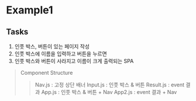 Example1
=====================

Tasks
------------------

1. 인풋 박스, 버튼이 있는 페이지 작성
2. 인풋 박스에 이름을 입력하고 버튼을 누르면
3. 인풋 박스와 버튼이 사라지고 이름이 크게 출력되는 SPA 


> Component Structure
>
>> Nav.js : 고정 상단 배너
>> Input.js : 인풋 박스 & 버튼
>> Result.js : event 결과
>> App.js : 인풋 박스 & 버튼 + Nav
>> App2.js : event 결과 + Nav
